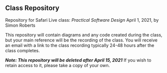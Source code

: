 ## Class Repository

Repository for Safari Live class: *Practical Software Design*
April 1, 2021, by Simon Roberts

This repository will contain diagrams and any code created
during the class, but your main reference will be the recording 
of the class. You will receive an email with a link to the class
recording typically 24-48 hours after the class
completes.

***Note: This repository will be deleted after April 15, 2021***
If you wish to retain access to it, please take a copy of your own.

